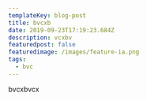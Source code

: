 ```yaml
---
templateKey: blog-post
title: bvcxb
date: 2019-09-23T17:19:23.684Z
description: vcxbv
featuredpost: false
featuredimage: /images/feature-ia.png
tags:
  - bvc
---
```

bvcxbvcx
